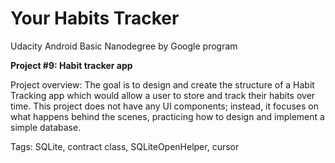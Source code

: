 # Your Habits Tracker

Udacity Android Basic Nanodegree by Google program

**Project #9: Habit tracker app**

Project overview: The goal is to design and create the structure of a Habit Tracking app which would allow a user to store and 
track their habits over time. This project does not have any UI components; instead, it focuses on what happens behind the scenes, 
practicing how to design and implement a simple database.

Tags: SQLite, contract class, SQLiteOpenHelper, cursor

